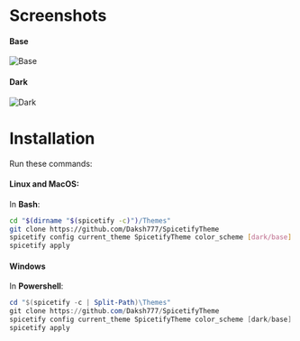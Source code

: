 # Screenshots
#### Base
![Base](https://i.imgur.com/wSk5ZtB.png)

#### Dark
![Dark](https://i.imgur.com/uz3tbM5.png)

# Installation
Run these commands:

#### Linux and MacOS:
In **Bash**:
```bash
cd "$(dirname "$(spicetify -c)")/Themes"
git clone https://github.com/Daksh777/SpicetifyTheme
spicetify config current_theme SpicetifyTheme color_scheme [dark/base]
spicetify apply
```

#### Windows
In **Powershell**:
```powershell
cd "$(spicetify -c | Split-Path)\Themes"
git clone https://github.com/Daksh777/SpicetifyTheme
spicetify config current_theme SpicetifyTheme color_scheme [dark/base]
spicetify apply
```
